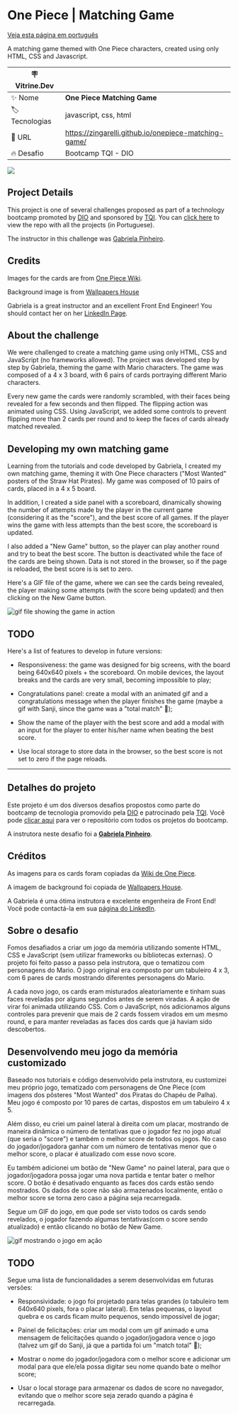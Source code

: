 # One Piece | Matching Game

[Veja esta página em português](#detalhes-do-projeto)

A matching game themed with One Piece characters, created using only HTML, CSS and Javascript. 

| :placard: Vitrine.Dev |     |
| -------------  | --- |
| :sparkles: Nome        | **One Piece Matching Game**
| :label: Tecnologias | javascript, css, html
| :rocket: URL         | https://zingarelli.github.io/onepiece-matching-game/
| :fire: Desafio     | Bootcamp TQI - DIO

![](https://user-images.githubusercontent.com/19349339/190666882-6779776b-3521-4a50-baf6-642ef06f09dd.png#vitrinedev)

## Project Details
This project is one of several challenges proposed as part of a technology bootcamp promoted by [DIO](https://www.dio.me) and sponsored by [TQI](https://www.tqi.com.br). You can [click here](https://github.com/zingarelli/desafios-bootcamp-TQI-DIO) to view the repo with all the projects (in Portuguese).

The instructor in this challenge was [Gabriela Pinheiro](https://www.linkedin.com/in/gabrielapinheiro129/).

## Credits
Images for the cards are from [One Piece Wiki](https://onepiece.fandom.com/wiki/Bounties/Gallery).

Background image is from [Wallpapers House](https://wallpaper-house.com/data/out/5/wallpaper2you_62356.jpg)

Gabriela is a great instructor and an excellent Front End Engineer! You should contact her on her [LinkedIn Page](https://www.linkedin.com/in/gabrielapinheiro129/). 

## About the challenge
We were challenged to create a matching game using only HTML, CSS and JavaScript (no frameworks allowed). The project was developed step by step by Gabriela, theming the game with Mario characters. The game was composed of a 4 x 3 board, with 6 pairs of cards portraying different Mario characters. 

Every new game the cards were randomly scrambled, with their faces being revealed for a few seconds and then flipped. The flipping action was animated using CSS. Using JavaScript, we added some controls to prevent flipping more than 2 cards per round and to keep the faces of cards already matched revealed.

## Developing my own matching game
Learning from the tutorials and code developed by Gabriela, I created my own matching game, theming it with One Piece characters ("Most Wanted" posters of the Straw Hat Pirates). My game was composed of 10 pairs of cards, placed in a 4 x 5 board. 

In addition, I created a side panel with a scoreboard, dinamically showing the number of attempts made by the player in the current game (considering it as the "score"), and the best score of all games. If the player wins the game with less attempts than the best score, the scoreboard is updated. 

I also added a "New Game" button, so the player can play another round and try to beat the best score. The button is deactivated while the face of the cards are being shown. Data is not stored in the browser, so if the page is reloaded, the best score is is set to zero.

Here's a GIF file of the game, where we can see the cards being revealed, the player making some attempts (with the score being updated) and then clicking on the New Game button.

![gif file showing the game in action](https://user-images.githubusercontent.com/19349339/177368271-c072195e-53bc-4c90-bf97-b8cfbd594e54.gif)

## TODO
Here's a list of features to develop in future versions:

- Responsiveness: the game was designed for big screens, with the board being 640x640 pixels + the scoreboard. On mobile devices, the layout breaks and the cards are very small, becoming impossible to play;

- Congratulations panel: create a modal with an animated gif and a congratulations message when the player finishes the game (maybe a gif with Sanji, since the game was a "total match" 🤡);

- Show the name of the player with the best score and add a modal with an input for the player to enter his/her name when beating the best score.

- Use local storage to store data in the browser, so the best score is not set to zero if the page reloads.

---

## Detalhes do projeto

Este projeto é um dos diversos desafios propostos como parte do bootcamp de tecnologia promovido pela [DIO](https://www.dio.me) e patrocinado pela [TQI](https://www.tqi.com.br). Você pode [clicar aqui](https://github.com/zingarelli/desafios-bootcamp-TQI-DIO) para ver o repositório com todos os projetos do bootcamp.

A instrutora neste desafio foi a [**Gabriela Pinheiro**](https://www.linkedin.com/in/gabrielapinheiro129/).

## Créditos

As imagens para os cards foram copiadas da [Wiki de One Piece](https://onepiece.fandom.com/wiki/Bounties/Gallery).

A imagem de background foi copiada de [Wallpapers House](https://wallpaper-house.com/data/out/5/wallpaper2you_62356.jpg).

A Gabriela é uma ótima instrutora e excelente engenheira de Front End! Você pode contactá-la em sua [página do LinkedIn](https://www.linkedin.com/in/gabrielapinheiro129/). 

## Sobre o desafio

Fomos desafiados a criar um jogo da memória utilizando somente HTML, CSS e JavaScript (sem utilizar frameworks ou bibliotecas externas). O projeto foi feito passo a passo pela instrutora, que o tematizou com personagens do Mario. O jogo original era composto por um tabuleiro 4 x 3, com 6 pares de cards mostrando diferentes personagens do Mario.

A cada novo jogo, os cards eram misturados aleatoriamente e tinham suas faces reveladas por alguns segundos antes de serem viradas. A ação de virar foi animada utilizando CSS. Com o JavaScript, nós adicionamos alguns controles para prevenir que mais de 2 cards fossem virados em um mesmo round, e para manter reveladas as faces dos cards que já haviam sido descobertos.

## Desenvolvendo meu jogo da memória customizado

Baseado nos tutoriais e código desenvolvido pela instrutora, eu customizei meu próprio jogo, tematizado com personagens de One Piece (com imagens dos pôsteres "Most Wanted" dos Piratas do Chapéu de Palha). Meu jogo é composto por 10 pares de cartas, dispostos em um tabuleiro 4 x 5.

Além disso, eu criei um painel lateral à direita com um placar, mostrando de maneira dinâmica o número de tentativas que o jogador fez no jogo atual (que seria o "score") e também o melhor score de todos os jogos. No caso do jogador/jogadora ganhar com um número de tentativas menor que o melhor score, o placar é atualizado com esse novo score.

Eu também adicionei um botão de "New Game" no painel lateral, para que o jogador/jogadora possa jogar uma nova partida e tentar bater o melhor score. O botão é desativado enquanto as faces dos cards estão sendo mostrados. Os dados de score não são armazenados localmente, então o melhor score se torna zero caso a página seja recarregada.

Segue um GIF do jogo, em que pode ser visto todos os cards sendo revelados, o jogador fazendo algumas tentativas(com o score sendo atualizado) e então clicando no botão de New Game.

![gif mostrando o jogo em ação](https://user-images.githubusercontent.com/19349339/177368271-c072195e-53bc-4c90-bf97-b8cfbd594e54.gif)

## TODO

Segue uma lista de funcionalidades a serem desenvolvidas em futuras versões:

- Responsividade: o jogo foi projetado para telas grandes (o tabuleiro tem 640x640 pixels, fora o placar lateral). Em telas pequenas, o layout quebra e os cards ficam muito pequenos, sendo impossível de jogar; 

- Painel de felicitações: criar um modal com um gif animado e uma mensagem de felicitações quando o jogador/jogadora vence o jogo (talvez um gif do Sanji, já que a partida foi um "match total" 🤡);

- Mostrar o nome do jogador/jogadora com o melhor score e adicionar um modal para que ele/ela possa digitar seu nome quando bate o melhor score;

- Usar o local storage para armazenar os dados de score no navegador, evitando que o melhor score seja zerado quando a página é recarregada.